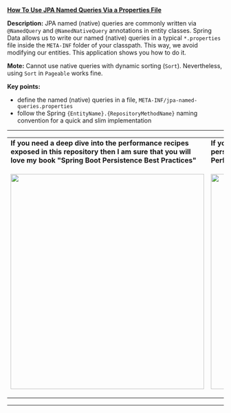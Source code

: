 **[How To Use JPA Named Queries Via a Properties File](https://github.com/AnghelLeonard/Hibernate-SpringBoot/tree/master/HibernateSpringBootNamedQueriesInPropertiesFile)**
  
**Description:** JPA named (native) queries are commonly written via `@NamedQuery` and `@NamedNativeQuery` annotations in entity classes. Spring Data allows us to write our named (native) queries in a typical `*.properties` file inside the `META-INF` folder of your classpath. This way, we avoid modifying our entities. This application shows you how to do it.

**Mote:** Cannot use native queries with dynamic sorting (`Sort`). Nevertheless, using `Sort` in `Pageable` works fine.
 
**Key points:**
- define the named (native) queries in a file, `META-INF/jpa-named-queries.properties`
- follow the Spring `{EntityName}.{RepositoryMethodName}` naming convention for a quick and slim implementation

-----------------------------------------------------------------------------------------------------------------------    
<table>
     <tr><td><b>If you need a deep dive into the performance recipes exposed in this repository then I am sure that you will love my book "Spring Boot Persistence Best Practices"</b></td><td><b>If you need a hand of tips and illustrations of 100+ Java persistence performance issues then "Java Persistence Performance Illustrated Guide" is for you.</b></td></tr>
     <tr><td>
<a href="https://www.apress.com/us/book/9781484256251"><p align="left"><img src="https://github.com/AnghelLeonard/Hibernate-SpringBoot/blob/master/Spring%20Boot%20Persistence%20Best%20Practices.jpg" height="500" width="450"/></p></a>
</td><td>
<a href="https://leanpub.com/java-persistence-performance-illustrated-guide"><p align="right"><img src="https://github.com/AnghelLeonard/Hibernate-SpringBoot/blob/master/Java%20Persistence%20Performance%20Illustrated%20Guide.jpg" height="500" width="450"/></p></a>
</td></tr></table>

-----------------------------------------------------------------------------------------------------------------------    

